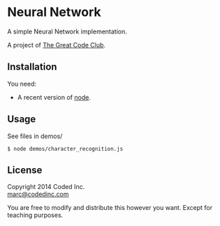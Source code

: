 # Neural Network

A simple Neural Network implementation.

A project of [The Great Code Club](http://www.greatcodeclub.com/).

## Installation

You need:

- A recent version of [node](http://nodejs.org/).

## Usage

See files in demos/

    $ node demos/character_recognition.js

## License

Copyright 2014 Coded Inc.  
marc@codedinc.com

You are free to modify and distribute this however you want. Except for teaching purposes.
